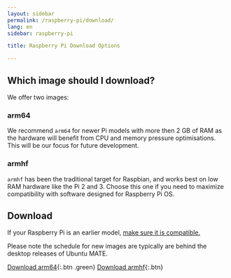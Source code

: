 ```yaml
---
layout: sidebar
permalink: /raspberry-pi/download/
lang: en
sidebar: raspberry-pi

title: Raspberry Pi Download Options

---
```


## Which image should I download?

We offer two images:

### arm64

We recommend `arm64` for newer Pi models with more then 2 GB of RAM as the
hardware will benefit from CPU and memory pressure optimisations.
This will be our focus for future development.


### armhf

`armhf` has been the traditional target for Raspbian, and works best on
low RAM hardware like the Pi 2 and 3. Choose this one if you need to maximize
compatibility with software designed for Raspberry Pi OS.


## Download

If your Raspberry Pi is an earlier model, [make sure it is compatible.](/raspberry-pi/compatibility/)

Please note the schedule for new images are typically are behind the
desktop releases of Ubuntu MATE.

[Download arm64](/download/arm64/){:.btn .green}
[Download armhf](/download/armhf/){:.btn}
